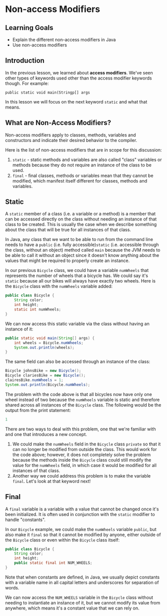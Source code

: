 # Non-access Modifiers

## Learning Goals

- Explain the different non-access modifiers in Java
- Use non-access modifiers

## Introduction

In the previous lesson, we learned about **access modifiers**. We've seen
other types of keywords used other than the access modifier keywords though.
For example:

`public static void main(Stringp[] args`

In this lesson we will focus on the next keyword `static` and what that means.

## What are Non-Access Modifiers?

Non-access modifiers apply to classes, methods, variables and constructors and
indicate their desired behavior to the compiler.

Here is the list of non-access modifiers that are in scope for this discussion:

1. `static` - static methods and variables are also called "class" variables or
   methods because they do not require an instance of the class to be used.
2. `final` - final classes, methods or variables mean that they cannot be
   modified, which manifest itself different for classes, methods and variables.

## Static

A `static` member of a class (i.e. a variable or a method) is a member that can be
accessed directly on the class without needing an instance of that class to be created.
This is usually the case when we describe something about the class that will
be true for all instances of that class.

In Java, any class that we want to be able to run from the command line needs to have a
`public` (i.e. fully accessible)`static` (i.e. accessible through the class, without an object)
method called `main` because the JVM needs to be able to call it without an object since it
doesn't know anything about the values that might be required to properly create an instance.

In our previous `Bicycle` class, we could have a variable `numWheels` that represents the
number of wheels that a bicycle has. We could say it's `static` because all our bikes will
always have exactly two wheels. Here is the `Bicycle` class with the `numWheels`
variable added:

```java
public class Bicycle {
    String color; 
    int height;
    static int numWheels; 
} 
```

We can now access this static variable via the class without having an instance of it:

```java
public static void main(String[] args) {
    int wheels = Bicycle.numWheels;
    System.out.println(wheels);
}
```

The same field can also be accessed through an instance of the class:

```java
Bicycle johnsBike = new Bicycle();
Bicycle clariesBike = new Bicycle();
clairesBike.numWheels = 1;
System.out.println(Bicycle.numWheels);
```

The problem with the code above is that all bicycles now have only one wheel instead of
two because the `numWheels` variable is static and therefore shared across all instances
of the `Bicycle` class. The following would be the output from the print statement:

```java
1
```

There are two ways to deal with this problem, one that we're familiar with and
one that introduces a new concept.

1. We could make the `numWheels` field in the `Bicycle` class `private` so that it
   can no longer be modified from outside the class. This would work for the code above;
   however, it does not completely solve the problem because the methods inside the
   `Bicycle` class could still modify the value for the `numWheels` field, in which case
   it would be modified for all instances of that class.
2. Another way we could address this problem is to make the variable `final`. Let's
   look at that keyword next!

## Final

A `final` variable is a variable with a value that cannot be changed once it's
been initialized. It is often used in conjunction with the `static` modifier to
handle "constants".

In our `Bicycle` example, we could make the `numWheels` variable `public`, but
also make it `final` so that it cannot be modified by anyone, either outside of
the `Bicycle` class or even within the `Bicycle` class itself:

```java 
public class Bicycle {
    String color; 
    int height;
    public static final int NUM_WHEELS; 
} 
```

Note that when constants are defined, in Java, we usually depict constants with a
variable name in all capital letters and underscores for separation of words.

We can now access the `NUM_WHEELS` variable in the `Bicycle` class without needing
to instantiate an instance of it, but we cannot modify its value from anywhere,
which means it's a constant value that we can rely on.
